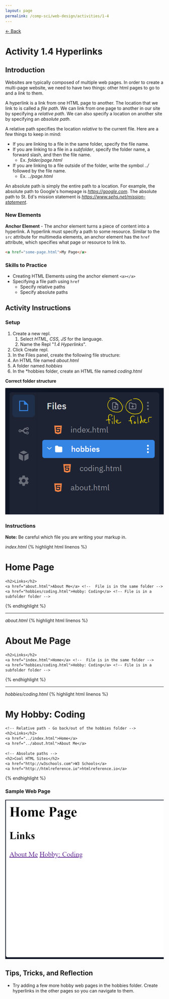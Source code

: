 ```yaml
---
layout: page
permalink: /comp-sci/web-design/activities/1-4
---
```


[← Back](../)

# Activity 1.4 Hyperlinks

## Introduction

Websites are typically composed of multiple web pages. In order to create a multi-page website, we need to have two things: other html pages to go to and a *link* to them.

A hyperlink is a link from one HTML page to another. The location that we link to is called a *file path*. We can link from one page to another in our site by specifying a *relative path*. We can also specify a location on another site by specifying an *absolute path*.

A relative path specifies the location *relative* to the current file. Here are a few things to keep in mind:

- If you are linking to a file in the same folder, specify the file name.
- If you are linking to a file in a *subfolder*, specify the folder name, a forward slash, and then the file name.
  - Ex. *folder/page.html*
- If you are linking to a file outside of the folder, write the symbol *../* followed by the file name.
  - Ex. *../page.html*

An absolute path is simply the entire path to a location. For example, the absolute path to Google's homepage is *https://google.com*. The absolute path to St. Ed's mission statement is *https://www.sehs.net/mission-statement*.

### New Elements

**Anchor Element** - The anchor element turns a piece of content into a hyperlink. A hyperlink must specify a path to some resource. Similar to the `src` attribute for multimedia elements, an anchor element has the `href` attribute, which specifies what page or resource to link to.

```html
<a href="some-page.html">My Page</a>
```

### Skills to Practice

- Creating HTML Elements using the anchor element `<a></a>`
- Specifying a file path using `href`
    - Specify relative paths
    - Specify absolute paths

## Activity Instructions

### Setup

1. Create a new repl.
    1. Select *HTML, CSS, JS* for the language.
    2. Name the Repl "*1.4 Hyperlinks*".
2. Click Create repl.
3. In the Files panel, create the following file structure:
  1. An HTML file named *about.html*
  2. A folder named *hobbies*
  3. In the *hobbies folder, create an HTML file named *coding.html*

**Correct folder structure**

![File Structure](/assets/img/activities/hyperlink-file-structure.png)

### Instructions

**Note:** Be careful which file you are writing your markup in.

*index.html*
{% highlight html linenos %}

<html>
  <head>
    <title>Hyperlinks</title>
  </head>
  <body>
    <h1>Home Page</h1>

    <h2>Links</h2>
    <a href="about.html">About Me</a> <!--  File is in the same folder -->
    <a href="hobbies/coding.html">Hobby: Coding</a> <!-- File is in a subfolder folder -->
  </body>
</html>

{% endhighlight %}

---

*about.html*
{% highlight html linenos %}

<html>
  <head>
    <title>Hyperlinks</title>
  </head>
  <body>
    <h1>About Me Page</h1>

    <h2>Links</h2>
    <a href="index.html">Home</a> <!--  File is in the same folder -->
    <a href="hobbies/coding.html">Hobby: Coding</a> <!-- File is in a subfolder folder -->
  </body>
</html>

{% endhighlight %}

---

*hobbies/coding.html*
{% highlight html linenos %}

<html>
  <head>
    <title>Hyerplinks</title>
  </head>
  <body>
    <h1>My Hobby: Coding</h1>

    <!-- Relative path - Go back/out of the hobbies folder -->
    <h2>Links</h2>
    <a href="../index.html">Home</a>
    <a href="../about.html">About Me</a>

    <!-- Absolute paths -->
    <h2>Cool HTML Sites</h2>
    <a href="http://w3schools.com">W3 Schools</a>
    <a href="http://htmlreference.io">htmlreference.io</a>
  </body>
</html>

{% endhighlight %}

### Sample Web Page

![Sample Webpage](/assets/img/activities/webpage-hyperlinks-sample.gif)

## Tips, Tricks, and Reflection

- Try adding a few more hobby web pages in the hobbies folder. Create hyperlinks in the other pages so you can navigate to them.